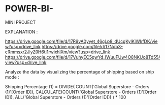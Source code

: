 # POWER-BI-
MINI PROJECT


EXPLANATION : 


https://drive.google.com/file/d/17R9vA0yyet_46gLp8_dUcgKyIKIWkfDK/view?usp=drive_link
https://drive.google.com/file/d/17Ndb3-cRmmsxr2JlyZ0H6tI1rwixhlXm/view?usp=drive_link
https://drive.google.com/file/d/17VuhyEC5qwYd_lWuuFUw4O8NKUo8Td55/view?usp=drive_link


Analyze the data by visualizing the percentage of shipping based on ship mode : 

Shipping Percentage (1) = 
DIVIDE(
    COUNT('Global Superstore - Orders (1)'[Order ID]),
    CALCULATE(COUNT('Global Superstore - Orders (1)'[Order ID]), ALL('Global Superstore - Orders (1)'[Order ID]))
) * 100


